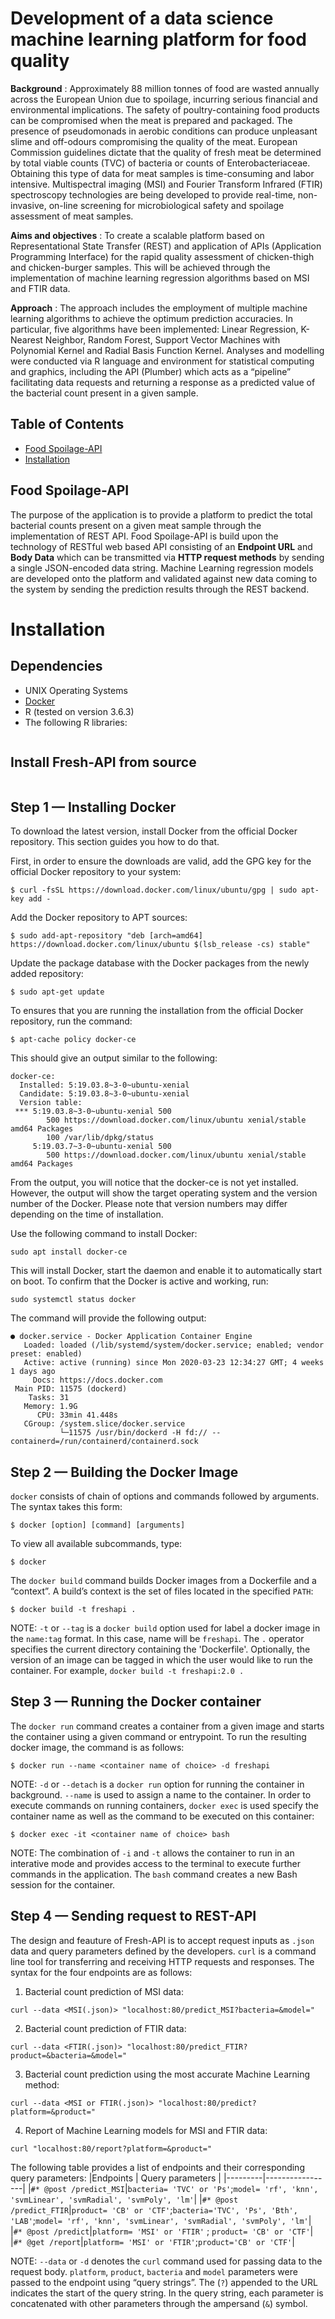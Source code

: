 # Development of a data science machine learning platform for food quality
**Background** : Approximately 88 million tonnes of food are wasted annually across the European Union due to spoilage, incurring serious financial and environmental implications. The safety of poultry-containing food products can be compromised when the meat is prepared and packaged. The presence of pseudomonads in aerobic conditions can produce unpleasant slime and off-odours compromising the quality of the meat. European Commission guidelines dictate that the quality of fresh meat be determined by total viable counts (TVC) of bacteria or counts of Enterobacteriaceae. Obtaining this type of data for meat samples is time-consuming and labor intensive. Multispectral imaging (MSI) and Fourier Transform Infrared (FTIR) spectroscopy technologies are being developed to provide real-time, non-invasive, on-line screening for microbiological safety and spoilage assessment of meat samples. 

**Aims and objectives** : To create a scalable platform based on Representational State Transfer (REST) and application of APIs (Application Programming Interface) for the rapid quality assessment of chicken-thigh and chicken-burger samples. This will be achieved through the implementation of machine learning regression algorithms based on MSI and FTIR data. 

**Approach** : The approach includes the employment of multiple machine learning algorithms to achieve the optimum prediction accuracies. In particular, five algorithms have been implemented: Linear Regression, K-Nearest Neighbor, Random Forest, Support Vector Machines with Polynomial Kernel and Radial Basis Function Kernel. Analyses and modelling were conducted via R language and environment for statistical computing and graphics, including the API (Plumber) which acts as a “pipeline” facilitating data requests and returning a response as a predicted value of the bacterial count present in a given sample. 

## Table of Contents
* [Food Spoilage-API ](#Food-Spoilage-API)
* [Installation](#Installation)




## Food Spoilage-API 
The purpose of the application is to provide a platform to predict the total bacterial counts present on a given meat sample through the implementation of REST API. Food Spoilage-API is build upon the technology of RESTful web based API consisting of an **Endpoint URL** and **Body Data** which can be transmitted via **HTTP request methods** by sending a single JSON-encoded data string. Machine Learning regression models are developed onto the platform and validated against new data coming to the system by sending the prediction results through the REST backend.

# Installation
## **Dependencies**
 * UNIX Operating Systems  
 * [Docker](https://www.docker.com/why-docker)
 * R (tested on version 3.6.3)
 * The following R libraries:
 ```
 
 ```
 
## **Install Fresh-API from source**  
```
```

## **Step 1 — Installing Docker**

To download the latest version, install Docker from the official Docker repository. This section guides you how to do that.

First, in order to ensure the downloads are valid, add the GPG key for the official Docker repository to your system:
```
$ curl -fsSL https://download.docker.com/linux/ubuntu/gpg | sudo apt-key add -
```
Add the Docker repository to APT sources:
```
$ sudo add-apt-repository "deb [arch=amd64] https://download.docker.com/linux/ubuntu $(lsb_release -cs) stable"
```
Update the package database with the Docker packages from the newly added repository:
```
$ sudo apt-get update
```
To ensures that you are running the installation from the official Docker repository, run the command:
```
$ apt-cache policy docker-ce
```
This should give an output similar to the following:
```
docker-ce:
  Installed: 5:19.03.8~3-0~ubuntu-xenial
  Candidate: 5:19.03.8~3-0~ubuntu-xenial
  Version table:
 *** 5:19.03.8~3-0~ubuntu-xenial 500
        500 https://download.docker.com/linux/ubuntu xenial/stable amd64 Packages
        100 /var/lib/dpkg/status
     5:19.03.7~3-0~ubuntu-xenial 500
        500 https://download.docker.com/linux/ubuntu xenial/stable amd64 Packages
 ```
From the output, you will notice that the docker-ce is not yet installed. However, the output will show the target operating system and the version number of the Docker. Please note that version numbers may differ depending on the time of installation.

Use the following command to install Docker:
```
sudo apt install docker-ce
```
This will install Docker, start the daemon and enable it to automatically start on boot. To confirm that the Docker is active and working, run:
```
sudo systemctl status docker
```
The command will provide the following output:
```
● docker.service - Docker Application Container Engine
   Loaded: loaded (/lib/systemd/system/docker.service; enabled; vendor preset: enabled)
   Active: active (running) since Mon 2020-03-23 12:34:27 GMT; 4 weeks 1 days ago
     Docs: https://docs.docker.com
 Main PID: 11575 (dockerd)
    Tasks: 31
   Memory: 1.9G
      CPU: 33min 41.448s
   CGroup: /system.slice/docker.service
           └─11575 /usr/bin/dockerd -H fd:// --containerd=/run/containerd/containerd.sock
```           
## **Step 2 — Building the Docker Image**
`docker` consists of chain of options and commands followed by arguments. The syntax takes this form:
```
$ docker [option] [command] [arguments]
```
To view all available subcommands, type:
```
$ docker
```
The `docker build` command builds Docker images from a Dockerfile and a “context”. A build’s context is the set of files located in the specified `PATH`:
```
$ docker build -t freshapi .
```
NOTE: `-t` or `--tag` is a `docker build` option used for label a docker image in the `name:tag` format. In this case, name will be `freshapi`. The `.` operator specifies the current directory containing the 'Dockerfile'. Optionally, the version of an image can be tagged in which the user would like to run the container. For example, `docker build -t freshapi:2.0 .` 

## **Step 3 — Running the Docker container**
The `docker run` command creates a container from a given image and starts the container using a given command or entrypoint. To run the resulting docker image, the command is as follows:
```
$ docker run --name <container name of choice> -d freshapi
```
NOTE: `-d` or `--detach` is a `docker run` option for running the container in background. `--name` is used to assign a name to the container. 
In order to execute commands on running containers, `docker exec` is used specify the container name as well as the command to be executed on this container:
```
$ docker exec -it <container name of choice> bash
```
NOTE: The combination of `-i` and `-t` allows the container to run in an interative mode and provides access to the terminal to execute further commands in the application. The `bash` command creates a new Bash session for the container.

## **Step 4 — Sending request to REST-API**
The design and feauture of Fresh-API is to accept request inputs as `.json` data and query parameters defined by the developers. `curl` is a command line tool for transferring and receiving HTTP requests and responses. The syntax for the four endpoints are as follows:
1. Bacterial count prediction of MSI data:
```
curl --data <MSI(.json)> "localhost:80/predict_MSI?bacteria=&model="
```
2. Bacterial count prediction of FTIR data:
```
curl --data <FTIR(.json)> "localhost:80/predict_FTIR?product=&bacteria=&model="
```
3. Bacterial count prediction using the most accurate Machine Learning method:
```
curl --data <MSI or FTIR(.json)> "localhost:80/predict?platform=&product="
```
4. Report of Machine Learning models for MSI and FTIR data:
```
curl "localhost:80/report?platform=&product="
```
The following table provides a list of endpoints and their corresponding query parameters:
|Endpoints     |  Query parameters   | 
|---------|-----------------|
|`#* @post /predict_MSI`|`bacteria= 'TVC' or 'Ps'`;`model= 'rf', 'knn', 'svmLinear', 'svmRadial', 'svmPoly', 'lm'`|
|`#* @post /predict_FTIR`|`product= 'CB' or 'CTF'`;`bacteria='TVC', 'Ps', 'Bth', 'LAB'`;`model= 'rf', 'knn', 'svmLinear', 'svmRadial', 'svmPoly', 'lm'`|
|`#* @post /predict`|`platform= 'MSI' or 'FTIR'` ; `product= 'CB' or 'CTF'`|
|`#* @get /report`|`platform= 'MSI' or 'FTIR'`;`product='CB' or 'CTF'`|

NOTE: `--data` or `-d` denotes the `curl` command used for passing data to the request body. `platform`, `product`, `bacteria` and `model` parameters were passed to the endpoint using “query strings”. The (`?`) appended to the URL indicates the start of the query string. In the query string, each parameter is concatenated with other parameters through the ampersand (`&`) symbol.
